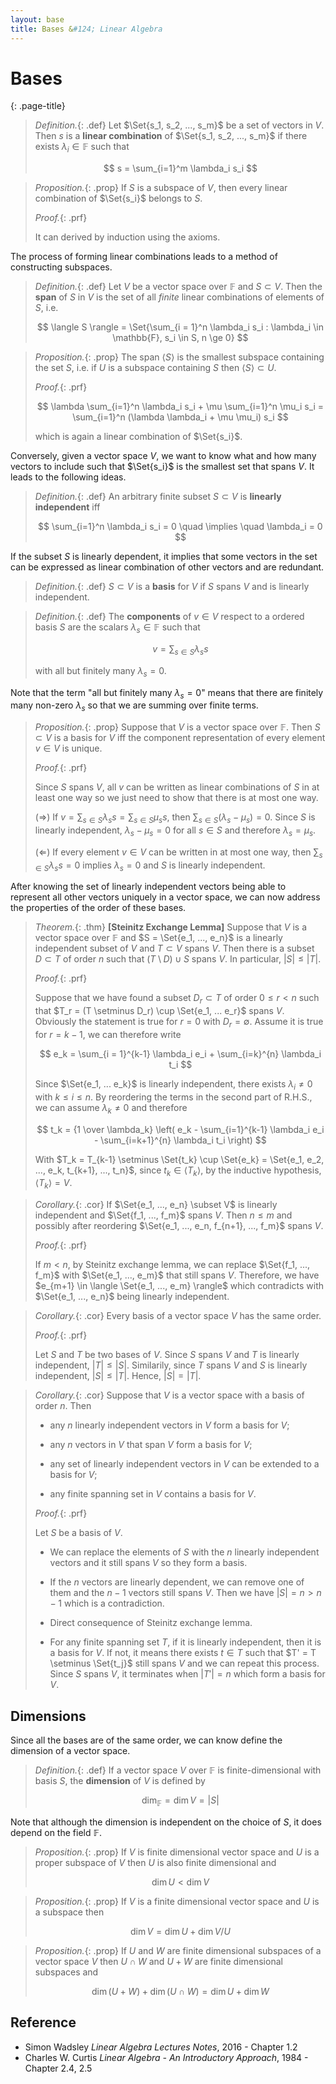 ```yaml
---
layout: base
title: Bases &#124; Linear Algebra
---
```


# Bases
{: .page-title}

> *Definition.*{: .def}
> Let $\Set{s_1, s_2, ..., s_m}$ be a set of vectors in $V$.
> Then $s$ is a **linear combination** of $\Set{s_1, s_2, ..., s_m}$ if there exists $\lambda_i \in \mathbb{F}$ such that
>
> $$
  s = \sum_{i=1}^m \lambda_i s_i
  $$

> *Proposition.*{: .prop}
> If $S$ is a subspace of $V$, then every linear combination of $\Set{s_i}$ belongs to $S$.
>
> *Proof.*{: .prf}
>
> It can derived by induction using the axioms.

The process of forming linear combinations leads to a method of constructing subspaces.

> *Definition.*{: .def}
> Let $V$ be a vector space over $\mathbb{F}$ and $S \subset V$.
> Then the **span** of $S$ in $V$ is the set of all _finite_ linear combinations of elements of $S$, i.e.
>
> $$
  \langle S \rangle = \Set{\sum_{i = 1}^n \lambda_i s_i : \lambda_i \in \mathbb{F}, s_i \in S, n \ge 0}
  $$

> *Proposition.*{: .prop}
> The span $\langle S \rangle$ is the smallest subspace containing the set $S$, i.e.
> if $U$ is a subspace containing $S$ then $\langle S \rangle \subset U$.
>
> *Proof.*{: .prf}
>
> $$
  \lambda \sum_{i=1}^n \lambda_i s_i + \mu \sum_{i=1}^n \mu_i s_i = \sum_{i=1}^n (\lambda \lambda_i + \mu \mu_i) s_i
  $$
>
> which is again a linear combination of $\Set{s_i}$.

Conversely, given a vector space $V$, we want to know what and how many vectors to include such that $\Set{s_i}$ is the smallest set that spans $V$.
It leads to the following ideas.

> *Definition.*{: .def}
> An arbitrary finite subset $S \subset V$ is **linearly independent** iff
>
> $$
  \sum_{i=1}^n \lambda_i s_i = 0 \quad \implies \quad \lambda_i = 0
  $$

If the subset $S$ is linearly dependent, it implies that some vectors in the set can be expressed as linear combination of other vectors and are redundant.

> *Definition.*{: .def}
> $S \subset V$ is a **basis** for $V$ if $S$ spans $V$ and is linearly independent.

> *Definition.*{: .def}
> The **components** of $v \in V$ respect to a ordered basis $S$ are the scalars $\lambda_s \in \mathbb{F}$ such that
>
> $$
  v = \sum_{s \in S} \lambda_s s
  $$
>
> with all but finitely many $\lambda_s = 0$.

Note that the term "all but finitely many $\lambda_s = 0$" means that there are finitely many non-zero $\lambda_s$ so that we are summing over finite terms.

> *Proposition.*{: .prop}
> Suppose that $V$ is a vector space over $\mathbb{F}$.
> Then $S \subset V$ is a basis for $V$ iff the component representation of every element $v \in V$ is unique.
>
> *Proof.*{: .prf}
>
> Since $S$ spans $V$, all $v$ can be written as linear combinations of $S$ in at least one way so we just need to show that there is at most one way.
>
> ($\Rightarrow$) If $v = \sum_{s \in S} \lambda_s s = \sum_{s \in S} \mu_s s$, then $\sum_{s \in S} (\lambda_s - \mu_s) = 0$.
> Since $S$ is linearly independent, $\lambda_s - \mu_s = 0$ for all $s \in S$ and therefore $\lambda_s = \mu_s$.
>
> ($\Leftarrow$) If every element $v \in V$ can be written in at most one way, then $\sum_{s \in S} \lambda_s s = 0$ implies $\lambda_s = 0$ and $S$ is linearly independent.

After knowing the set of linearly independent vectors being able to represent all other vectors uniquely in a vector space, we can now address the properties of the order of these bases.

> *Theorem.*{: .thm}
> **[Steinitz Exchange Lemma]**
> Suppose that $V$ is a vector space over $\mathbb{F}$ and $S = \Set{e_1, ..., e_n}$ is a linearly independent subset of $V$ and $T \subset V$ spans $V$.
> Then there is a subset $D \subset T$ of order $n$ such that $(T \setminus D) \cup S$ spans $V$.
> In particular, $\vert S \vert \le \vert T \vert$.
>
> *Proof.*{: .prf}
>
> Suppose that we have found a subset $D_r \subset T$ of order $0 \le r < n$ such that $T_r = (T \setminus D_r) \cup \Set{e_1, ... e_r}$ spans $V$.
> Obviously the statement is true for $r = 0$ with $D_r = \emptyset$.
> Assume it is true for $r = k - 1$, we can therefore write
>
> $$
  e_k = \sum_{i = 1}^{k-1} \lambda_i e_i + \sum_{i=k}^{n} \lambda_i t_i
  $$
>
> Since $\Set{e_1, ... e_k}$ is linearly independent, there exists $\lambda_i \not= 0$ with $k \le i \le n$.
> By reordering the terms in the second part of R.H.S., we can assume $\lambda_k \not= 0$ and therefore
>
> $$
  t_k = {1 \over \lambda_k} \left( e_k - \sum_{i=1}^{k-1} \lambda_i e_i - \sum_{i=k+1}^{n} \lambda_i t_i \right)
  $$
>
> With $T_k = T_{k-1} \setminus \Set{t_k} \cup \Set{e_k} = \Set{e_1, e_2, ..., e_k, t_{k+1}, ..., t_n}$,
> since $t_k \in \langle T_k \rangle$, by the inductive hypothesis, $\langle T_k \rangle = V$.

> *Corollary.*{: .cor}
> If $\Set{e_1, ..., e_n} \subset V$ is linearly independent and $\Set{f_1, ..., f_m}$ spans $V$.
> Then $n \le m$ and possibly after reordering $\Set{e_1, ..., e_n, f_{n+1}, ..., f_m}$ spans $V$.
>
> *Proof.*{: .prf}
>
> If $m < n$, by Steinitz exchange lemma, we can replace $\Set{f_1, ..., f_m}$ with $\Set{e_1, ..., e_m}$ that still spans $V$.
> Therefore, we have $e_{m+1} \in \langle \Set{e_1, ..., e_m} \rangle$ which contradicts with $\Set{e_1, ..., e_n}$ being linearly independent.

> *Corollary.*{: .cor}
> Every basis of a vector space $V$ has the same order.
>
> *Proof.*{: .prf}
>
> Let $S$ and $T$ be two bases of $V$.
> Since $S$ spans $V$ and $T$ is linearly independent, $\vert T \vert \le \vert S \vert$.
> Similarily, since $T$ spans $V$ and $S$ is linearly independent, $\vert S \vert \le \vert T \vert$.
> Hence, $\vert S \vert = \vert T \vert$.

> *Corollary.*{: .cor}
> Suppose that $V$ is a vector space with a basis of order $n$. Then
>
> + any $n$ linearly independent vectors in $V$ form a basis for $V$;
>
> + any $n$ vectors in $V$ that span $V$ form a basis for $V$;
>
> + any set of linearly independent vectors in $V$ can be extended to a basis for $V$;
>
> + any finite spanning set in $V$ contains a basis for $V$.
>
> *Proof.*{: .prf}
>
> Let $S$ be a basis of $V$.
>
> + We can replace the elements of $S$ with the $n$ linearly independent vectors and it still spans $V$ so they form a basis.
>
> + If the $n$ vectors are linearly dependent, we can remove one of them and the $n-1$ vectors still spans $V$.
>   Then we have $\vert S \vert = n > n - 1$ which is a contradiction.
>
> + Direct consequence of Steinitz exchange lemma.
>
> + For any finite spanning set $T$, if it is linearly independent, then it is a basis for $V$.
>   If not, it means there exists $t \in T$ such that $T' = T \setminus \Set{t_j}$ still spans $V$ and we can repeat this process.
>   Since $S$ spans $V$, it terminates when $\vert T' \vert = n$ which form a basis for $V$.

## Dimensions

Since all the bases are of the same order, we can know define the dimension of a vector space.

> *Definition.*{: .def}
> If a vector space $V$ over $\mathbb{F}$ is finite-dimensional with basis $S$, the **dimension** of $V$ is defined by
>
> $$
  \dim_{\mathbb{F}} = \dim V = |S|
  $$

Note that although the dimension is independent on the choice of $S$, it does depend on the field $\mathbb{F}$.

> *Proposition.*{: .prop}
> If $V$ is finite dimensional vector space and $U$ is a proper subspace of $V$ then $U$ is also finite dimensional and
>
> $$
  \dim U < \dim V
  $$

> *Proposition.*{: .prop}
> If $V$ is a finite dimensional vector space and $U$ is a subspace then
>
> $$
  \dim V = \dim U + \dim V/U
  $$

> *Proposition.*{: .prop}
> If $U$ and $W$ are finite dimensional subspaces of a vector space $V$ then $U \cap W$ and $U + W$ are finite dimensional subspaces and
>
> $$
  \dim (U + W) + \dim (U \cap W) = \dim U + \dim W
  $$

## Reference

* Simon Wadsley _Linear Algebra Lectures Notes_, 2016 - Chapter 1.2
* Charles W. Curtis _Linear Algebra - An Introductory Approach_, 1984 - Chapter 2.4, 2.5

